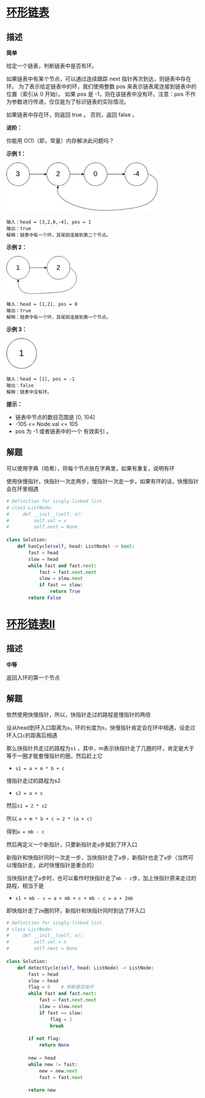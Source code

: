 # [环形链表](https://leetcode-cn.com/problems/linked-list-cycle/)

## 描述

**简单**

给定一个链表，判断链表中是否有环。

如果链表中有某个节点，可以通过连续跟踪 next 指针再次到达，则链表中存在环。 为了表示给定链表中的环，我们使用整数 pos 来表示链表尾连接到链表中的位置（索引从 0 开始）。 如果 pos 是 -1，则在该链表中没有环。注意：pos 不作为参数进行传递，仅仅是为了标识链表的实际情况。

如果链表中存在环，则返回 true 。 否则，返回 false 。

 **进阶：**

你能用 O(1)（即，常量）内存解决此问题吗？

 **示例 1：**

<div>
    <img src='img/141.png' width='400'>
</div>

```
输入：head = [3,2,0,-4], pos = 1
输出：true
解释：链表中有一个环，其尾部连接到第二个节点。
```

**示例 2：**

<div>
    <img src='img/141_2.png' width=190>
</div>



```
输入：head = [1,2], pos = 0
输出：true
解释：链表中有一个环，其尾部连接到第一个节点。
```


**示例 3：**

<div>
    <img src='img/141_3.png' width='80'>
</div>

```
输入：head = [1], pos = -1
输出：false
解释：链表中没有环。
```

**提示：**

- 链表中节点的数目范围是 [0, 104]
- -105 <= Node.val <= 105
- pos 为 -1 或者链表中的一个 有效索引 。

## 解题

可以使用字典（哈希），将每个节点放在字典里，如果有重复，说明有环

使用快慢指针，快指针一次走两步，慢指针一次走一步，如果有环的话，快慢指针会在环里相遇

```python
# Definition for singly-linked list.
# class ListNode:
#     def __init__(self, x):
#         self.val = x
#         self.next = None

class Solution:
    def hasCycle(self, head: ListNode) -> bool:
        fast = head
        slow = head
        while fast and fast.next:
            fast = fast.next.next
            slow = slow.next
            if fast == slow:
                return True
        return False
```

# [环形链表II](https://leetcode-cn.com/problems/linked-list-cycle-ii/)

## 描述

**中等**

返回入环的第一个节点

## 解题

依然使用快慢指针，所以，快指针走过的路程是慢指针的两倍

设从head到环入口距离为`a`，环的长度为`b`，快慢指针肯定会在环中相遇，设走过环入口`c`的距离后相遇

那么快指针共走过的路程为`s1` ，其中，m表示快指针走了几圈的环，肯定是大于等于一圈才能套慢指针的圈，然后赶上它

- `s1 = a + m * b + c`

慢指针走过的路程为s2

- `s2 = a + c`

然后`s1 = 2 * s2`

所以 `a + m * b + c = 2 * (a + c)`

得到`a = mb - c`

然后再定义一个新指针，只要新指针走`a`步就到了环入口

新指针和快指针同时一次走一步，当快指针走了`a`步，新指针也走了`a`步（当然可以慢指针走，此时快慢指针是重合的）

当快指针走了`a`步时，也可以看作时快指针走了`mb - c`步，加上快指针原来走过的路程，相当于是

- `s1 + mb - c = a + mb + c + mb - c = a + 2mb`

即快指针走了`2m`圈的环，新指针和快指针同时到达了环入口

```python
# Definition for singly-linked list.
# class ListNode:
#     def __init__(self, x):
#         self.val = x
#         self.next = None

class Solution:
    def detectCycle(self, head: ListNode) -> ListNode:
        fast = head
        slow = head
        flag = 0  	# 判断是否有环
        while fast and fast.next:
            fast = fast.next.next
            slow = slow.next
            if fast == slow:
                flag = 1
                break

        if not flag:
            return None

        new = head
        while new != fast:
            new = new.next
            fast = fast.next
            
        return new
```

